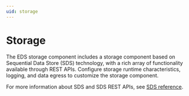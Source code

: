 ```yaml
---
uid: storage
---
```


# Storage

The EDS storage component includes a storage component based on Sequential Data Store (SDS) technology, with a rich array of functionality available through REST APIs. Configure storage runtime characteristics, logging, and data egress to customize the storage component.

For more information about SDS and SDS REST APIs, see [SDS reference](xref:sdsOverview).
